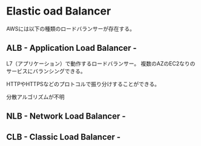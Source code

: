 # Elastic oad Balancer

AWSには以下の種類のロードバランサーが存在する。

## ALB - Application Load Balancer -

L7（アプリケーション）で動作するロードバランサー。
複数のAZのEC2なりのサービスにバランシングできる。

HTTPやHTTPSなどのプロトコルで振り分けすることができる。

分散アルゴリズムが不明

## NLB - Network Load Balancer -

## CLB - Classic Load Balancer -
